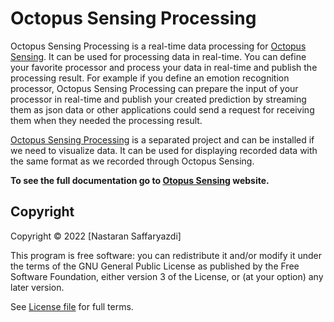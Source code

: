 Octopus Sensing Processing
==========================

Octopus Sensing Processing is a real-time data processing for [Octopus Sensing](https://octopus-sensing.nastaran-saffar.me/). 
It can be used for processing data in real-time. You can define your favorite processor and process your data in real-time and publish the processing result. For example if you define an emotion recognition processor, Octopus Sensing Processing can prepare the input of your processor in real-time and publish your created prediction by streaming them as json data or other applications could send a request for receiving them when they needed the processing result.

[Octopus Sensing Processing](https://github.com/octopus-sensing/octopus-sensing-processing) is 
a separated project and can be installed if we need to visualize data. 
It can be used for displaying recorded data with
the same format as we recorded through Octopus Sensing.

**To see the full documentation go to [Otopus Sensing](https://octopus-sensing.nastaran-saffar.me/processing) website.**

Copyright
---------

Copyright © 2022 [Nastaran Saffaryazdi]

This program is free software: you can redistribute it and/or modify it under the terms of the GNU
General Public License as published by the Free Software Foundation, either version 3 of the
License, or (at your option) any later version.

See [License file](https://github.com/octopus-sensing/octopus-sensing/blob/master/LICENSE)  for full terms.